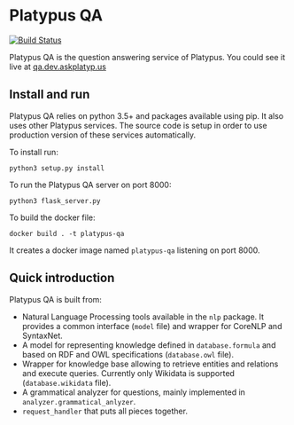 Platypus QA
===========

[![Build Status](https://travis-ci.org/askplatypus/platypus-qa.svg?branch=master)](https://travis-ci.org/askplatypus/platypus-qa)

Platypus QA is the question answering service of Platypus.
You could see it live at [qa.dev.askplatyp.us](http://qa.dev.askplatyp.us)

## Install and run

Platypus QA relies on python 3.5+ and packages available using pip. It also uses
other Platypus services. The source code is setup in order to use production
version of these services automatically.

To install run:
```
python3 setup.py install
```

To run the Platypus QA server on port 8000:
```
python3 flask_server.py
```

To build the docker file:
```
docker build . -t platypus-qa
```

It creates a docker image named `platypus-qa` listening on port 8000.


## Quick introduction

Platypus QA is built from:

* Natural Language Processing tools available in the `nlp` package. It
provides a common interface (`model` file) and wrapper for CoreNLP and
SyntaxNet.
* A model for representing knowledge defined in `database.formula` and
based on RDF and OWL specifications (`database.owl` file).
* Wrapper for knowledge base allowing to retrieve entities and relations and
execute queries. Currently only Wikidata is supported
(`database.wikidata` file).
* A grammatical analyzer for questions, mainly implemented in
`analyzer.grammatical_anlyzer`.
* `request_handler` that puts all pieces together.
